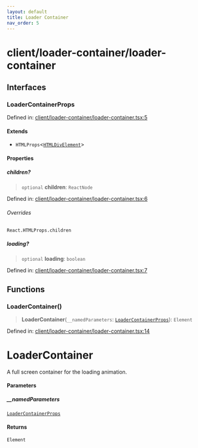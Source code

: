 ```yaml
---
layout: default
title: Loader Container
nav_order: 5
---
```


# client/loader-container/loader-container

## Interfaces

### LoaderContainerProps

Defined in: [client/loader-container/loader-container.tsx:5](https://github.com/react18-tools/turborepo-template/blob/7a3e1f4624e76d619eec6f1649bbccd8337bf431/lib/src/client/loader-container/loader-container.tsx#L5)

#### Extends

- `HTMLProps`\<[`HTMLDivElement`](https://developer.mozilla.org/docs/Web/API/HTMLDivElement)\>

#### Properties

##### children?

> `optional` **children**: `ReactNode`

Defined in: [client/loader-container/loader-container.tsx:6](https://github.com/react18-tools/turborepo-template/blob/7a3e1f4624e76d619eec6f1649bbccd8337bf431/lib/src/client/loader-container/loader-container.tsx#L6)

###### Overrides

`React.HTMLProps.children`

##### loading?

> `optional` **loading**: `boolean`

Defined in: [client/loader-container/loader-container.tsx:7](https://github.com/react18-tools/turborepo-template/blob/7a3e1f4624e76d619eec6f1649bbccd8337bf431/lib/src/client/loader-container/loader-container.tsx#L7)

## Functions

### LoaderContainer()

> **LoaderContainer**(`__namedParameters`: [`LoaderContainerProps`](#loadercontainerprops)): `Element`

Defined in: [client/loader-container/loader-container.tsx:14](https://github.com/react18-tools/turborepo-template/blob/7a3e1f4624e76d619eec6f1649bbccd8337bf431/lib/src/client/loader-container/loader-container.tsx#L14)

# LoaderContainer

A full screen container for the loading animation.

#### Parameters

##### \_\_namedParameters

[`LoaderContainerProps`](#loadercontainerprops)

#### Returns

`Element`
